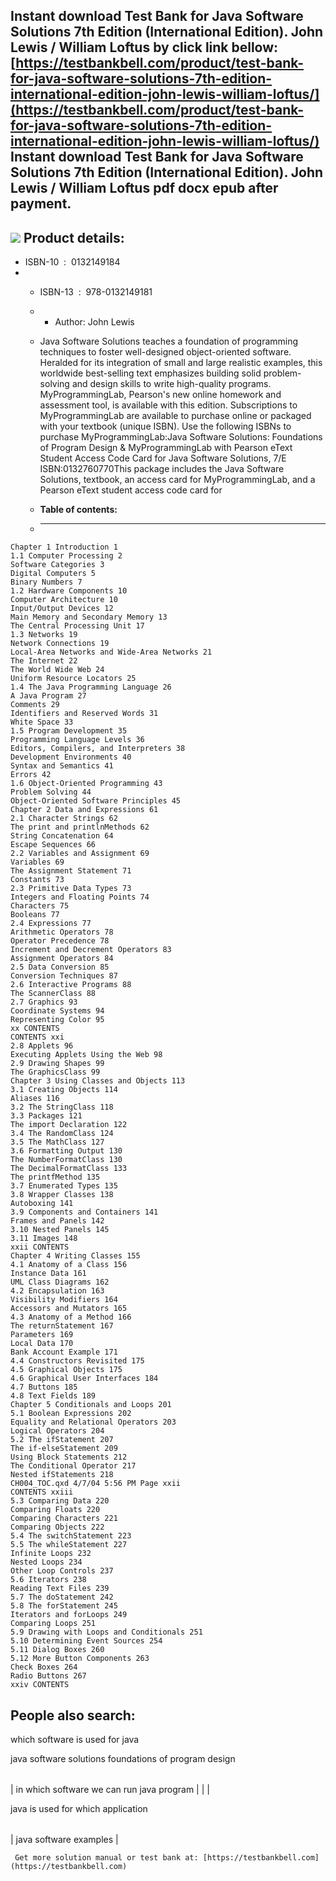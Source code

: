 Instant download **Test Bank for Java Software Solutions 7th Edition (International Edition). John Lewis / William Loftus** by click link bellow:  
[https://testbankbell.com/product/test-bank-for-java-software-solutions-7th-edition-international-edition-john-lewis-william-loftus/](https://testbankbell.com/product/test-bank-for-java-software-solutions-7th-edition-international-edition-john-lewis-william-loftus/)  
**Instant download Test Bank for Java Software Solutions 7th Edition (International Edition). John Lewis / William Loftus pdf docx epub after payment.**
--------------------------------------------------------------------------------------------------------------------------------------------------------


![](https://testbankbell.com/wp-content/uploads/2023/05/9780273760184.jpg)
**Product details:**
--------------------


* ISBN-10 ‏ : ‎ 0132149184
* * ISBN-13 ‏ : ‎ 978-0132149181
  * * Author: John Lewis
   
  * Java Software Solutions teaches a foundation of programming techniques to foster well-designed object-oriented software. Heralded for its integration of small and large realistic examples, this worldwide best-selling text emphasizes building solid problem-solving and design skills to write high-quality programs. MyProgrammingLab, Pearson's new online homework and assessment tool, is available with this edition. Subscriptions to MyProgrammingLab are available to purchase online or packaged with your textbook (unique ISBN). Use the following ISBNs to purchase MyProgrammingLab:Java Software Solutions: Foundations of Program Design & MyProgrammingLab with Pearson eText Student Access Code Card for Java Software Solutions, 7/E ISBN:0132760770This package includes the Java Software Solutions, textbook, an access card for MyProgrammingLab, and a Pearson eText student access code card for
  * **Table of contents:**
  * ----------------------
 
```
Chapter 1 Introduction 1
1.1 Computer Processing 2
Software Categories 3
Digital Computers 5
Binary Numbers 7
1.2 Hardware Components 10
Computer Architecture 10
Input/Output Devices 12
Main Memory and Secondary Memory 13
The Central Processing Unit 17
1.3 Networks 19
Network Connections 19
Local-Area Networks and Wide-Area Networks 21
The Internet 22
The World Wide Web 24
Uniform Resource Locators 25
1.4 The Java Programming Language 26
A Java Program 27
Comments 29
Identifiers and Reserved Words 31
White Space 33
1.5 Program Development 35
Programming Language Levels 36
Editors, Compilers, and Interpreters 38
Development Environments 40
Syntax and Semantics 41
Errors 42
1.6 Object-Oriented Programming 43
Problem Solving 44
Object-Oriented Software Principles 45
Chapter 2 Data and Expressions 61
2.1 Character Strings 62
The print and printlnMethods 62
String Concatenation 64
Escape Sequences 66
2.2 Variables and Assignment 69
Variables 69
The Assignment Statement 71
Constants 73
2.3 Primitive Data Types 73
Integers and Floating Points 74
Characters 75
Booleans 77
2.4 Expressions 77
Arithmetic Operators 78
Operator Precedence 78
Increment and Decrement Operators 83
Assignment Operators 84
2.5 Data Conversion 85
Conversion Techniques 87
2.6 Interactive Programs 88
The ScannerClass 88
2.7 Graphics 93
Coordinate Systems 94
Representing Color 95
xx CONTENTS
CONTENTS xxi
2.8 Applets 96
Executing Applets Using the Web 98
2.9 Drawing Shapes 99
The GraphicsClass 99
Chapter 3 Using Classes and Objects 113
3.1 Creating Objects 114
Aliases 116
3.2 The StringClass 118
3.3 Packages 121
The import Declaration 122
3.4 The RandomClass 124
3.5 The MathClass 127
3.6 Formatting Output 130
The NumberFormatClass 130
The DecimalFormatClass 133
The printfMethod 135
3.7 Enumerated Types 135
3.8 Wrapper Classes 138
Autoboxing 141
3.9 Components and Containers 141
Frames and Panels 142
3.10 Nested Panels 145
3.11 Images 148
xxii CONTENTS
Chapter 4 Writing Classes 155
4.1 Anatomy of a Class 156
Instance Data 161
UML Class Diagrams 162
4.2 Encapsulation 163
Visibility Modifiers 164
Accessors and Mutators 165
4.3 Anatomy of a Method 166
The returnStatement 167
Parameters 169
Local Data 170
Bank Account Example 171
4.4 Constructors Revisited 175
4.5 Graphical Objects 175
4.6 Graphical User Interfaces 184
4.7 Buttons 185
4.8 Text Fields 189
Chapter 5 Conditionals and Loops 201
5.1 Boolean Expressions 202
Equality and Relational Operators 203
Logical Operators 204
5.2 The ifStatement 207
The if-elseStatement 209
Using Block Statements 212
The Conditional Operator 217
Nested ifStatements 218
CH004_TOC.qxd 4/7/04 5:56 PM Page xxii
CONTENTS xxiii
5.3 Comparing Data 220
Comparing Floats 220
Comparing Characters 221
Comparing Objects 222
5.4 The switchStatement 223
5.5 The whileStatement 227
Infinite Loops 232
Nested Loops 234
Other Loop Controls 237
5.6 Iterators 238
Reading Text Files 239
5.7 The doStatement 242
5.8 The forStatement 245
Iterators and forLoops 249
Comparing Loops 251
5.9 Drawing with Loops and Conditionals 251
5.10 Determining Event Sources 254
5.11 Dialog Boxes 260
5.12 More Button Components 263
Check Boxes 264
Radio Buttons 267
xxiv CONTENTS
```

**People also search:**
-----------------------


which software is used for java

java software solutions foundations of program design


|  |  |  |
| --- | --- | --- |
| 
in which software we can run java program
 |  |  |


 java is used for which application


 |  |
 | --- |
 | 
 java software examples
  |


     Get more solution manual or test bank at: [https://testbankbell.com](https://testbankbell.com)

